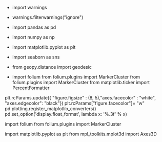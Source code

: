 * import warnings

* warnings.filterwarnings("ignore")

* import pandas as pd
* import numpy as np
* import matplotlib.pyplot as plt
* import seaborn as sns
* from geopy.distance import geodesic
* import folium
from folium.plugins import MarkerCluster
from folium.plugins import MarkerCluster
from matplotlib.ticker import PercentFormatter

plt.rcParams.update({ "figure.figsize" : (8, 5),"axes.facecolor" : "white", "axes.edgecolor":  "black"})
plt.rcParams["figure.facecolor"]= "w"
pd.plotting.register_matplotlib_converters()
pd.set_option('display.float_format', lambda x: '%.3f' % x)

import folium
from folium.plugins import MarkerCluster

import matplotlib.pyplot as plt
from mpl_toolkits.mplot3d import Axes3D
